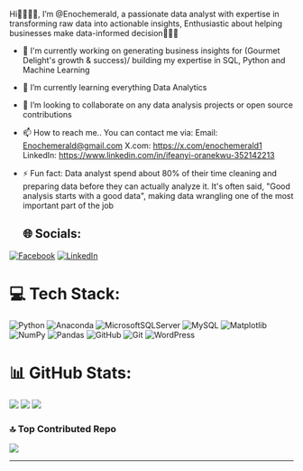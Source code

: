  Hi👋👩🏾‍💻,
 I’m @Enochemerald, a passionate data analyst with expertise in transforming raw data into actionable insights,
 Enthusiastic about helping businesses make data-informed decision👩🏾‍💻

- 🔭 I'm currently working on generating business insights for (Gourmet Delight's growth & success)/
      building my expertise in SQL, Python and Machine Learning
- 🌱 I’m currently learning everything Data Analytics
- 💞️ I’m looking to collaborate on any data analysis projects or open source contributions
- 📫 How to reach me.. You can contact me via:
       Email: Enochemerald@gmail.com
       X.com: https://x.com/enochemerald1
       LinkedIn: https://www.linkedin.com/in/ifeanyi-oranekwu-352142213
  
- ⚡ Fun fact:
      Data analyst spend about 80% of their time cleaning and preparing data before they can actually analyze it.
      It's often said, "Good analysis starts with a good data", making data wrangling one of the most important part of the job


  ## 🌐 Socials:
[![Facebook](https://img.shields.io/badge/Facebook-%231877F2.svg?logo=Facebook&logoColor=white)](https://facebook.com/https://www.facebook.com/oranekwu.ifeanyi/) [![LinkedIn](https://img.shields.io/badge/LinkedIn-%230077B5.svg?logo=linkedin&logoColor=white)](www.linkedin.com/in/ifeanyi-oranekwu-352142213) 

# 💻 Tech Stack:
![Python](https://img.shields.io/badge/python-3670A0?style=for-the-badge&logo=python&logoColor=ffdd54)  ![Anaconda](https://img.shields.io/badge/Anaconda-%2344A833.svg?style=for-the-badge&logo=anaconda&logoColor=white) ![MicrosoftSQLServer](https://img.shields.io/badge/Microsoft%20SQL%20Server-CC2927?style=for-the-badge&logo=microsoft%20sql%20server&logoColor=white) ![MySQL](https://img.shields.io/badge/mysql-4479A1.svg?style=for-the-badge&logo=mysql&logoColor=white) ![Matplotlib](https://img.shields.io/badge/Matplotlib-%23ffffff.svg?style=for-the-badge&logo=Matplotlib&logoColor=black) ![NumPy](https://img.shields.io/badge/numpy-%23013243.svg?style=for-the-badge&logo=numpy&logoColor=white) ![Pandas](https://img.shields.io/badge/pandas-%23150458.svg?style=for-the-badge&logo=pandas&logoColor=white) ![GitHub](https://img.shields.io/badge/github-%23121011.svg?style=for-the-badge&logo=github&logoColor=white) ![Git](https://img.shields.io/badge/git-%23F05033.svg?style=for-the-badge&logo=git&logoColor=white) ![WordPress](https://img.shields.io/badge/WordPress-%23117AC9.svg?style=for-the-badge&logo=WordPress&logoColor=white)
# 📊 GitHub Stats:
![](https://github-readme-stats.vercel.app/api?username=enochemerald&show_icons=true&theme=radical)
![](https://github-readme-streak-stats.herokuapp.com/?username=enochemerald&theme=shades-of-purple&hide_border=false)
![](https://github-readme-stats.vercel.app/api/top-langs/?username=enochemerald&theme=shades-of-purple&hide_border=false&include_all_commits=true&count_private=false&layout=compact)



### 🔝 Top Contributed Repo
![](https://github-contributor-stats.vercel.app/api?username=enochemerald&limit=5&theme=shades-of-purple&combine_all_yearly_contributions=true)

---


<!---
Enochemerald/Enochemerald is a ✨ special ✨ repository because its `README.md` (this file) appears on your GitHub profile.
You can click the Preview link to take a look at your changes.
--->

